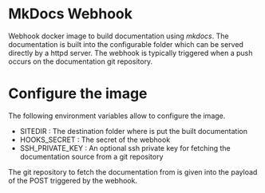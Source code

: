 # MkDocs Webhook

Webhook docker image to build documentation using *mkdocs*. The documentation is built into
the configurable folder which can be served directly by a httpd server. The webhook is
typically triggered when a push occurs on the documentation git repository.


# Configure the image

The following environment variables allow to configure the image.

- SITEDIR : The destination folder where is put the built documentation
- HOOKS_SECRET : The secret of the webhook
- SSH_PRIVATE_KEY : An optional ssh private key for fetching the documentation source from a git repository

The git repository to fetch the documentation from is given into the payload of the POST
triggered by the webhook.
